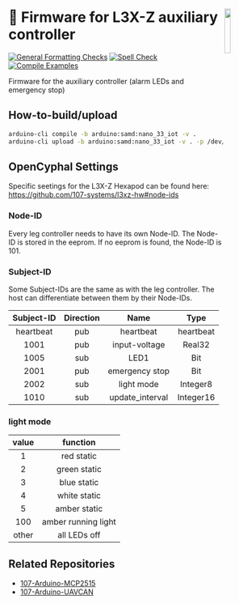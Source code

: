 <a href="https://107-systems.org/"><img align="right" src="https://raw.githubusercontent.com/107-systems/.github/main/logo/107-systems.png" width="15%"></a>
:floppy_disk: Firmware for L3X-Z auxiliary controller
=====================================================

[![General Formatting Checks](https://github.com/107-systems/l3xz-fw_aux-controller/workflows/General%20Formatting%20Checks/badge.svg)](https://github.com/107-systems/l3xz-fw_aux-controller/actions?workflow=General+Formatting+Checks)
[![Spell Check](https://github.com/107-systems/l3xz-fw_aux-controller/workflows/Spell%20Check/badge.svg)](https://github.com/107-systems/l3xz-fw_aux-controller/actions?workflow=Spell+Check)
[![Compile Examples](https://github.com/107-systems/l3xz-fw_aux-controller/workflows/Compile/badge.svg)](https://github.com/107-systems/l3xz-fw_aux-controller/actions?workflow=Compile)

Firmware for the auxiliary controller (alarm LEDs and emergency stop)

## How-to-build/upload
```bash
arduino-cli compile -b arduino:samd:nano_33_iot -v .
arduino-cli upload -b arduino:samd:nano_33_iot -v . -p /dev/ttyACM0
```

## OpenCyphal Settings

Specific seetings for the L3X-Z Hexapod can be found here: https://github.com/107-systems/l3xz-hw#node-ids

### Node-ID

Every leg controller needs to have its own Node-ID. The Node-ID is stored in the eeprom. If no eeprom is found, the Node-ID is 101.

### Subject-ID

Some Subject-IDs are the same as with the leg controller. The host can differentiate between them by their Node-IDs.

| **Subject-ID** | **Direction** | **Name**          | **Type**    |
|:--------------:|:-------------:|:-----------------:|:-----------:|
| heartbeat      | pub           | heartbeat         | heartbeat   |
| 1001           | pub           | input-voltage     | Real32      |
| 1005           | sub           | LED1              | Bit         |
| 2001           | pub           | emergency stop    | Bit         |
| 2002           | sub           | light mode        | Integer8    |
| 1010           | sub           | update_interval   | Integer16   |

### light mode

| **value** | **function**        |
|:---------:|:-------------------:|
| 1         | red static          |
| 2         | green static        |
| 3         | blue static         |
| 4         | white static        |
| 5         | amber static        |
| 100       | amber running light |
| other     | all LEDs off        |

## Related Repositories
* [107-Arduino-MCP2515](https://github.com/107-systems/107-Arduino-MCP2515)
* [107-Arduino-UAVCAN](https://github.com/107-systems/107-Arduino-UAVCAN)
